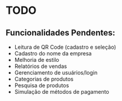 # TODO

## Funcionalidades Pendentes:
- Leitura de QR Code (cadastro e seleção)
- Cadastro do nome da empresa
- Melhoria de estilo
- Relatórios de vendas
- Gerenciamento de usuários/login
- Categorias de produtos
- Pesquisa de produtos
- Simulação de métodos de pagamento
